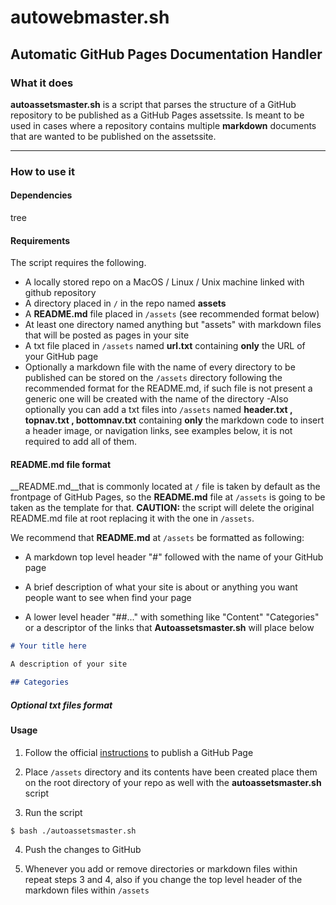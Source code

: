# autowebmaster.sh

## Automatic GitHub Pages Documentation Handler 

### What it does

__autoassetsmaster.sh__ is a script that parses the structure of a GitHub repository to be published as a GitHub Pages assetssite. Is meant to be used in cases where a repository contains multiple __markdown__ documents that are wanted to be published on the assetssite. 

___

### How to use it


#### Dependencies

tree

#### Requirements

The script requires the following. 

- A locally stored repo on a MacOS / Linux / Unix machine linked with github repository 
- A directory placed in `/` in the repo named __assets__
- A __README.md__ file placed in `/assets`   (see recommended format below)
- At least one directory named anything but "assets" with markdown files that will be posted as pages in your site
- A txt file placed in `/assets` named __url.txt__ containing __only__ the URL of your GitHub page 
- Optionally a markdown file with the name of every directory to be published can be stored on the `/assets` directory following the recommended format for the README.md, if such file is not present a generic one will be created with the name of the directory
-Also optionally you can add a txt files into `/assets`  named __header.txt ,  topnav.txt , bottomnav.txt__ containing __only__ the markdown code to insert a header image, or navigation links, see examples below,  it is not required to add all of them. 

#### README.md file format

__README.md__that is commonly located at `/`  file is taken by default as the frontpage of GitHub Pages, so the __README.md__ file at `/assets` is going to be taken as the template for that. __CAUTION:__ the script will delete the original README.md file at root replacing it with the one in `/assets`.

We recommend that __README.md__ at `/assets` be formatted as following:

- A markdown top level header "#" followed with the name of your GitHub page

- A brief description of what your site is about or anything you want people want to see when find your page

- A lower level header "##..." with something like "Content" "Categories" or a descriptor of the links that __Autoassetsmaster.sh__ will place below

``` markdown
# Your title here

A description of your site 

## Categories

```

##### Optional txt files format




#### Usage 

1. Follow the official [instructions](https://pages.github.com/) to publish a GitHub Page

2. Place `/assets` directory and its contents have been created place them on the root directory of your repo as well with the __autoassetsmaster.sh__ script

3. Run the script

``` bash
$ bash ./autoassetsmaster.sh
```
4. Push the changes to GitHub

5. Whenever you add or remove directories or markdown files within repeat steps 3 and 4, also if you change the top level header of the markdown files within `/assets`


